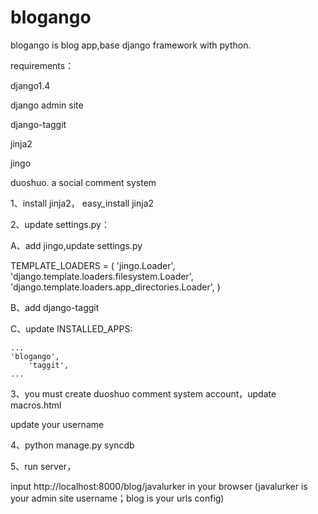 blogango
========
blogango is blog app,base django framework with python.

requirements：

django1.4

django admin site

django-taggit

jinja2

jingo

duoshuo. a social comment system

1、install jinja2， easy_install jinja2

2、update settings.py：

A、add jingo,update settings.py

TEMPLATE_LOADERS = (
    'jingo.Loader',
    'django.template.loaders.filesystem.Loader',
    'django.template.loaders.app_directories.Loader',
)


B、add django-taggit


C、update INSTALLED_APPS:

	...
	'blogango',
        'taggit',
	...
	

3、you must create duoshuo comment system account，update macros.html

<!-- Duoshuo Comment BEGIN -->
<div class="ds-thread" data-thread-key="0" data-title="{{ title }}"></div>
<script type="text/javascript">
var duoshuoQuery = {short_name:"d4blog"};
</script>
<script type="text/javascript" src="http://static.duoshuo.com/embed.js" async="true"></script>
<!-- Duoshuo Comment END -->

update your username


4、python manage.py syncdb


5、run server，

input http://localhost:8000/blog/javalurker in your browser (javalurker is your admin site username；blog is your urls config)
